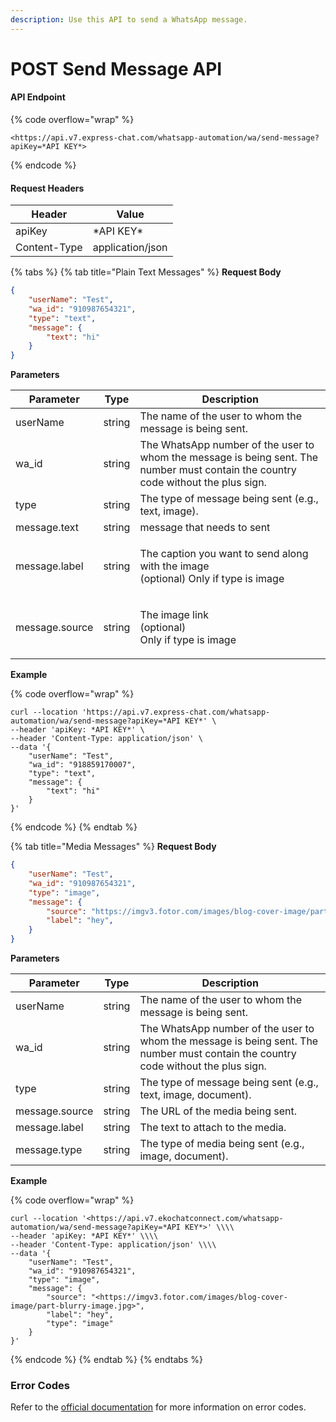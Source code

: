 ```yaml
---
description: Use this API to send a WhatsApp message.
---
```


# POST Send Message API

#### API Endpoint

{% code overflow="wrap" %}
```
<https://api.v7.express-chat.com/whatsapp-automation/wa/send-message?apiKey=*API KEY*>

```
{% endcode %}

#### Request Headers

| Header       | Value            |
| ------------ | ---------------- |
| apiKey       | \*API KEY\*      |
| Content-Type | application/json |

{% tabs %}
{% tab title="Plain Text Messages" %}
**Request Body**

```json
{
    "userName": "Test",
    "wa_id": "910987654321",
    "type": "text",
    "message": {
        "text": "hi"
    }
}

```

**Parameters**

| Parameter      | Type   | Description                                                                                                                        |
| -------------- | ------ | ---------------------------------------------------------------------------------------------------------------------------------- |
| userName       | string | The name of the user to whom the message is being sent.                                                                            |
| wa\_id         | string | The WhatsApp number of the user to whom the message is being sent. The number must contain the country code without the plus sign. |
| type           | string | The type of message being sent (e.g., text, image).                                                                                |
| message.text   | string | message that needs to sent                                                                                                         |
| message.label  | string | <p>The caption you want to send along with the image<br>(optional) Only if type is image</p>                                       |
| message.source | string | <p>The image link<br>(optional)<br>Only if type is image</p>                                                                       |

**Example**

{% code overflow="wrap" %}
```
curl --location 'https://api.v7.express-chat.com/whatsapp-automation/wa/send-message?apiKey=*API KEY*' \
--header 'apiKey: *API KEY*' \
--header 'Content-Type: application/json' \
--data '{
    "userName": "Test",
    "wa_id": "918859170007",
    "type": "text",
    "message": {
        "text": "hi"
    }
}'

```
{% endcode %}
{% endtab %}

{% tab title="Media Messages" %}
**Request Body**

```json
{
    "userName": "Test",
    "wa_id": "910987654321",
    "type": "image",
    "message": {
        "source": "https://imgv3.fotor.com/images/blog-cover-image/part-blurry-image.jpg",
        "label": "hey",
    }
}
```

**Parameters**

| Parameter      | Type   | Description                                                                                                                        |
| -------------- | ------ | ---------------------------------------------------------------------------------------------------------------------------------- |
| userName       | string | The name of the user to whom the message is being sent.                                                                            |
| wa\_id         | string | The WhatsApp number of the user to whom the message is being sent. The number must contain the country code without the plus sign. |
| type           | string | The type of message being sent (e.g., text, image, document).                                                                      |
| message.source | string | The URL of the media being sent.                                                                                                   |
| message.label  | string | The text to attach to the media.                                                                                                   |
| message.type   | string | The type of media being sent (e.g., image, document).                                                                              |

**Example**

{% code overflow="wrap" %}
```
curl --location '<https://api.v7.ekochatconnect.com/whatsapp-automation/wa/send-message?apiKey=*API KEY*>' \\\\
--header 'apiKey: *API KEY*' \\\\
--header 'Content-Type: application/json' \\\\
--data '{
    "userName": "Test",
    "wa_id": "910987654321",
    "type": "image",
    "message": {
        "source": "<https://imgv3.fotor.com/images/blog-cover-image/part-blurry-image.jpg>",
        "label": "hey",
        "type": "image"
    }
}'

```
{% endcode %}
{% endtab %}
{% endtabs %}

### Error Codes

Refer to the [official documentation](https://developers.facebook.com/docs/whatsapp/on-premises/errors) for more information on error codes.
